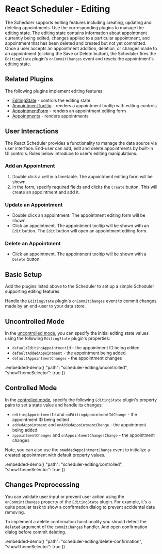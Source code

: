 # React Scheduler - Editing

The Scheduler supports editing features including creating, updating and deleting appointments. Use the corresponding plugins to manage the editing state. The editing state contains information about appointment currently being edited, changes applied to a particular appointment, and appointment that has been deleted and created but not yet committed. Once a user accepts an appointment addition, deletion, or changes made to an appointment (clicking the Save or Delete button), the Scheduler fires the `EditingState` plugin's `onCommitChanges` event and resets the appointment's editing state.

## Related Plugins

The following plugins implement editing features:

- [EditingState](../reference/editing-state.md) - controls the editing state
- [AppointmentTooltip](../reference/appointment-tooltip.md) - renders a appointment tooltip with editing controls
- [AppointmentForm](../reference/appointment-form.md) - renders an appointment editing form
- [Appointments](../reference/appointments.md) - renders appointments

## User Interactions

The React Scheduler provides a functionality to manage the data source via user interface. End-user can add, edit and delete appointments by built-in UI controls. Rules below introduce to user's editing manipulations.

### Add an Appointment

1. Double click a cell in a timetable. The appointment editing form will be shown.
2. In the form, specify required fields and clicks the `Create` button. This will create an appointment and add it.

### Update an Appointment

- Double click an appointment. The appointment editing form will be shown.
- Click an appointment. The appointment tooltip will be shown with an `Edit` button. The `Edit` button will open an appointment editing form.

### Delete an Appointment

- Click an appointment. The appointment tooltip will be shown with a `Delete` button.

## Basic Setup

Add the plugins listed above to the Scheduler to set up a simple Scheduler supporting editing features.

Handle the `EditingState` plugin's `onCommitChanges` event to commit changes made by an end-user to your data store.

## Uncontrolled Mode

In the [uncontrolled mode](controlled-and-uncontrolled-modes.md), you can specify the initial editing state values using the following `EditingState` plugin's properties:

- `defaultEditingAppointmentId` - the appointment ID being edited
- `defaultAddedAppointment` - the appointment being added
- `defaultAppointmentChanges` - the appointment changes

.embedded-demo({ "path": "scheduler-editing/uncontrolled", "showThemeSelector": true })

## Controlled Mode

In the [controlled mode](controlled-and-uncontrolled-modes.md), specify the following `EditingState` plugin's property pairs to set a state value and handle its changes:

- `editingAppointmentId` and `onEditingAppointmentIdChange` - the appointment ID being edited
- `addedAppointment` and `onAddedAppointmentChange` - the appointment being added
- `appointmentChanges` and `onAppointmentChangesChange` - the appointment changes

Note, you can also use the `onAddedAppointmentChange` event to initialize a created appointment with default property values.

.embedded-demo({ "path": "scheduler-editing/controlled", "showThemeSelector": true })

## Changes Preprocessing

You can validate user input or prevent user action using the `onCommintChanges` property of the `EditingState` plugin. For example, it's a quite popular task to show a confirmation dialog to prevent accidental data removing.

To implement a delete confirmation functionality you should detect the `deleted` argument of the `commitChanges` handler. And open confirmation dialog before commit deleting.

.embedded-demo({ "path": "scheduler-editing/delete-confirmation", "showThemeSelector": true })
